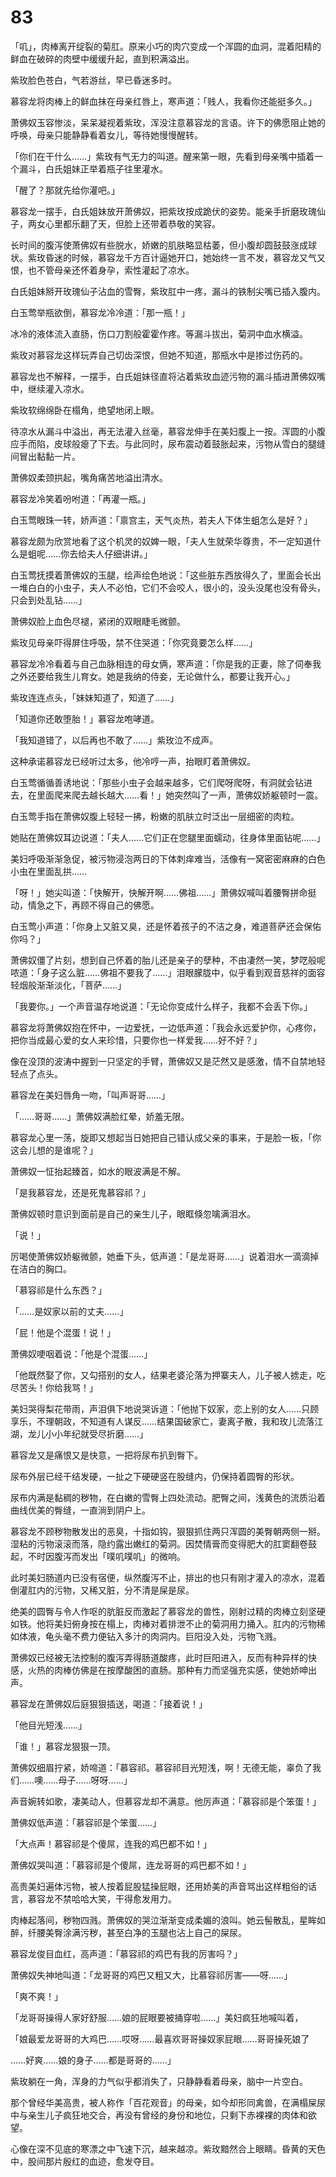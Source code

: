 # 83

「叽」，肉棒离开绽裂的菊肛。原来小巧的肉穴变成一个浑圆的血洞，混着阳精的鲜血在破碎的肉壁中缓缓升起，直到积满溢出。

紫玫脸色苍白，气若游丝，早已昏迷多时。

慕容龙将肉棒上的鲜血抹在母亲红唇上，寒声道：「贱人，我看你还能挺多久。」

萧佛奴玉容惨淡，呆呆凝视着紫玫，浑没注意慕容龙的言语。许下的佛愿阻止她的呼唤，母亲只能静静看着女儿，等待她慢慢醒转。

「你们在干什么……」紫玫有气无力的叫道。醒来第一眼，先看到母亲嘴中插着一个漏斗，白氏姐妹正举着瓶子往里灌水。

「醒了？那就先给你灌吧。」

慕容龙一摆手，白氏姐妹放开萧佛奴，把紫玫按成跪伏的姿势。能亲手折磨玫瑰仙子，两女心里都乐翻了天，但脸上还带着恭敬的笑容。

长时间的腹泻使萧佛奴有些脱水，娇嫩的肌肤略显枯萎，但小腹却圆鼓鼓涨成球状。紫玫昏迷的时候，慕容龙千方百计逼她开口，她始终一言不发，慕容龙又气又恨，也不管母亲还怀着身孕，索性灌起了凉水。

白氏姐妹掰开玫瑰仙子沾血的雪臀，紫玫肛中一疼，漏斗的铁制尖嘴已插入腹内。

白玉莺举瓶欲倒，慕容龙冷冷道：「那一瓶！」

冰冷的液体流入直肠，伤口刀割般霍霍作疼。等漏斗拔出，菊洞中血水横溢。

紫玫对慕容龙这样玩弄自己切齿深恨，但她不知道，那瓶水中是掺过伤药的。

慕容龙也不解释，一摆手，白氏姐妹径直将沾着紫玫血迹污物的漏斗插进萧佛奴嘴中，继续灌入凉水。

紫玫软绵绵卧在榻角，绝望地闭上眼。

待凉水从漏斗中溢出，再无法灌入丝毫，慕容龙伸手在美妇腹上一按。浑圆的小腹应手而陷，皮球般瘪了下去。与此同时，尿布震动着鼓胀起来，污物从雪白的腿缝间冒出黏黏一片。

萧佛奴柔颈拱起，嘴角痛苦地溢出清水。

慕容龙冷笑着吩咐道：「再灌一瓶。」

白玉莺眼珠一转，娇声道：「禀宫主，天气炎热，若夫人下体生蛆怎么是好？」

慕容龙颇为欣赏地看了这个机灵的奴婢一眼，「夫人生就荣华尊贵，不一定知道什么是蛆呢……你去给夫人仔细讲讲。」

白玉莺抚摸着萧佛奴的玉腿，绘声绘色地说：「这些脏东西放得久了，里面会长出一堆白白的小虫子，夫人不必怕，它们不会咬人，很小的，没头没尾也没有骨头，只会到处乱钻……」

萧佛奴脸上血色尽褪，紧闭的双眼睫毛微颤。

紫玫见母亲吓得屏住呼吸，禁不住哭道：「你究竟要怎么样……」

慕容龙冷冷看着与自己血脉相连的母女俩，寒声道：「你是我的正妻，除了伺奉我之外还要给我生儿育女。她是我纳的侍妾，无论做什么，都要让我开心。」

紫玫连连点头，「妹妹知道了，知道了……」

「知道你还敢堕胎！」慕容龙咆哮道。

「我知道错了，以后再也不敢了……」紫玫泣不成声。

这种承诺慕容龙已经听过太多，他冷哼一声，抬眼盯着萧佛奴。

白玉莺循循善诱地说：「那些小虫子会越来越多，它们爬呀爬呀，有洞就会钻进去，在里面爬来爬去越长越大……看！」她突然叫了一声，萧佛奴娇躯顿时一震。

白玉莺手指在萧佛奴腹上轻轻一拂，粉嫩的肌肤立时泛出一层细密的肉粒。

她贴在萧佛奴耳边说道：「夫人……它们正在您腿里面蠕动，往身体里面钻呢……」

美妇呼吸渐渐急促，被污物浸泡两日的下体刺痒难当，活像有一窝密密麻麻的白色小虫在里面乱拱……

「呀！」她尖叫道：「快解开，快解开啊……佛祖……」萧佛奴喊叫着腰臀拼命挺动，情急之下，再顾不得自己的佛愿。

白玉莺小声道：「你身上又脏又臭，还是怀着孩子的不洁之身，难道菩萨还会保佑你吗？」

萧佛奴僵了片刻，想到自己怀着的胎儿还是亲子的孽种，不由凄然一笑，梦呓般呢哝道：「身子这么脏……佛祖不要我了……」泪眼朦胧中，似乎看到观音慈祥的面容轻烟般渐渐淡化，「菩萨……」

「我要你。」一个声音温存地说道：「无论你变成什么样子，我都不会丢下你。」

慕容龙将萧佛奴抱在怀中，一边爱抚，一边低声道：「我会永远爱护你，心疼你，把你当成最心爱的女人来珍惜，只要你也一样爱我……好不好？」

像在没顶的波涛中握到一只坚定的手臂，萧佛奴又是茫然又是感激，情不自禁地轻轻点了点头。

慕容龙在美妇唇角一吻，「叫声哥哥……」

「……哥哥……」萧佛奴满脸红晕，娇羞无限。

慕容龙心里一荡，旋即又想起当日她把自己错认成父亲的事来，于是脸一板，「你这会儿想的是谁呢？」

萧佛奴一怔抬起臻首，如水的眼波满是不解。

「是我慕容龙，还是死鬼慕容祁？」

萧佛奴顿时意识到面前是自己的亲生儿子，眼眶倏忽噙满泪水。

「说！」

厉喝使萧佛奴娇躯微颤，她垂下头，低声道：「是龙哥哥……」说着泪水一滴滴掉在洁白的胸口。

「慕容祁是什么东西？」

「……是奴家以前的丈夫……」

「屁！他是个混蛋！说！」

萧佛奴哽咽着说：「他是个混蛋……」

「他既然娶了你，又勾搭别的女人，结果老婆沦落为押寨夫人，儿子被人掳走，吃尽苦头！你给我骂！」

美妇哭得梨花带雨，声泪俱下地说哭诉道：「他抛下奴家，恋上别的女人……只顾享乐，不理朝政，不知道有人谋反……结果国破家亡，妻离子散，我和玫儿流落江湖，龙儿小小年纪就受尽折磨……」

慕容龙又是痛恨又是快意，一把将尿布扒到臀下。

尿布外层已经干结发硬，一扯之下硬硬竖在股缝内，仍保持着圆臀的形状。

尿布内满是黏稠的秽物，在白嫩的雪臀上四处流动。肥臀之间，浅黄色的流质沿着曲线优美的臀缝，一直淌到阴户上。

慕容龙不顾秽物散发出的恶臭，十指如钩，狠狠抓住两只浑圆的美臀朝两侧一掰。湿粘的污物滚滚而落，隐约露出嫩红的菊洞。因焚情膏而变得肥大的肛窦翻卷鼓起，不时因腹泻而发出「噗叽噗叽」的微响。

此时美妇肠道内已没有宿便，纵然腹泻不止，排出的也只有刚才灌入的凉水，混着倒灌肛内的污物，又稀又脏，分不清是屎是尿。

绝美的圆臀与令人作呕的肮脏反而激起了慕容龙的兽性，刚射过精的肉棒立刻坚硬如铁。他将美妇俯身按在榻上，肉棒对着排泄不止的菊洞用力捅入。肛内的污物稀如体液，龟头毫不费力便钻入多汁的肉洞内。巨阳没入处，污物飞溅。

萧佛奴已经被无法控制的腹泻弄得肠道酸疼，此时巨阳进入，反而有种异样的快感，火热的肉棒仿佛是在按摩酸困的直肠。那种有力而坚强充实感，使她娇呻出声。

慕容龙在萧佛奴后庭狠狠插送，喝道：「接着说！」

「他目光短浅……」

「谁！」慕容龙狠狠一顶。

萧佛奴细眉拧紧，娇啼道：「慕容祁。慕容祁目光短浅，啊！无德无能，辜负了我们……噢……母子……呀呀……」

声音婉转如歌，凄美动人，但慕容龙却不满意。他厉声道：「慕容祁是个笨蛋！」

萧佛奴低声道：「慕容祁是个笨蛋……」

「大点声！慕容祁是个傻屌，连我的鸡巴都不如！」

萧佛奴哭叫道：「慕容祁是个傻屌，连龙哥哥的鸡巴都不如！」

高贵美妇遍体污物，被人按着屁股猛操屁眼，还用娇美的声音骂出这样粗俗的话言，慕容龙不禁哈哈大笑，干得愈发用力。

肉棒起落间，秽物四溅。萧佛奴的哭泣渐渐变成柔媚的浪叫。她云髻散乱，星眸如醉，纤腰美臀涂满污秽，甚至白净的玉腿也沾上自己的屎尿。

慕容龙俊目血红，高声道：「慕容祁的鸡巴有我的厉害吗？」

萧佛奴失神地叫道：「龙哥哥的鸡巴又粗又大，比慕容祁厉害——呀……」

「爽不爽！」

「龙哥哥操得人家好舒服……娘的屁眼要被捅穿啦……」美妇疯狂地喊叫着，

「娘最爱龙哥哥的大鸡巴……哎呀……最喜欢哥哥操奴家屁眼……哥哥操死娘了

……好爽……娘的身子……都是哥哥的……」

紫玫躺在一角，浑身的力气似乎都消失了，只静静看着母亲，脑中一片空白。

那个曾经华美高贵，被人称作「百花观音」的母亲，如今却形同禽兽，在满榻屎尿中与亲生儿子疯狂地交合，再没有曾经的身份和地位，只剩下赤裸裸的肉体和欲望。

心像在深不见底的寒漂之中飞速下沉，越来越凉。紫玫黯然合上眼睛。昏黄的天色中，股间那片殷红的血迹，愈发夺目。
